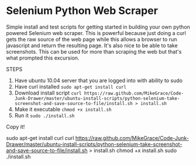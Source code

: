 Selenium Python Web Scraper
========================

Simple install and test scripts for getting started in building your own python powered 
Selenium web scraper. This is powerful because just doing a curl gets the raw source of 
the web page while this allows a browser to run javascript and return the resulting page.
It's also nice to be able to take screenshots. This can be used for more than scraping 
the web but that's what prompted this excursion.

STEPS
1. Have ubuntu 10.04 server that you are logged into with ability to sudo
2. Have curl installed `sudo apt-get install curl`
3. Download install script `curl https://raw.github.com/MikeGrace/Code-Junk-Drawer/master/ubuntu-install-scripts/python-selenium-take-screenshot-and-save-source-to-file/install.sh > install.sh`
4. Make it executable `chmod +x install.sh`
5. Run it `sudo ./install.sh`

Copy it!

sudo apt-get install curl
curl https://raw.github.com/MikeGrace/Code-Junk-Drawer/master/ubuntu-install-scripts/python-selenium-take-screenshot-and-save-source-to-file/install.sh > install.sh
chmod +x install.sh
sudo ./install.sh

